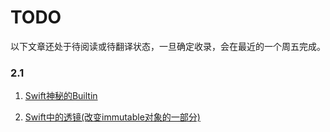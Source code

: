 # TODO

以下文章还处于待阅读或待翻译状态，一旦确定收录，会在最近的一个周五完成。

### 2.1

1. [Swift神秘的Builtin](http://ankit.im/swift/2016/01/12/swift-mysterious-builtin-module/?utm_campaign=This%2BWeek%2Bin%2BSwift&utm_medium=email&utm_source=This_Week_in_Swift_70)

2. [Swift中的透镜(改变immutable对象的一部分)](http://narf.pl/posts/lenses-in-swift?utm_campaign=This%2BWeek%2Bin%2BSwift&utm_medium=email&utm_source=This_Week_in_Swift_70) 

